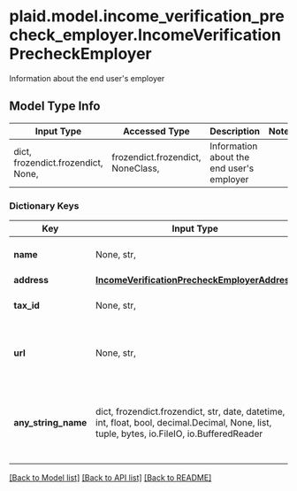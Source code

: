 # plaid.model.income_verification_precheck_employer.IncomeVerificationPrecheckEmployer

Information about the end user's employer

## Model Type Info
Input Type | Accessed Type | Description | Notes
------------ | ------------- | ------------- | -------------
dict, frozendict.frozendict, None,  | frozendict.frozendict, NoneClass,  | Information about the end user&#x27;s employer | 

### Dictionary Keys
Key | Input Type | Accessed Type | Description | Notes
------------ | ------------- | ------------- | ------------- | -------------
**name** | None, str,  | NoneClass, str,  | The employer&#x27;s name | [optional] 
**address** | [**IncomeVerificationPrecheckEmployerAddress**](IncomeVerificationPrecheckEmployerAddress.md) | [**IncomeVerificationPrecheckEmployerAddress**](IncomeVerificationPrecheckEmployerAddress.md) |  | [optional] 
**tax_id** | None, str,  | NoneClass, str,  | The employer&#x27;s tax id | [optional] 
**url** | None, str,  | NoneClass, str,  | The URL for the employer&#x27;s public website | [optional] 
**any_string_name** | dict, frozendict.frozendict, str, date, datetime, int, float, bool, decimal.Decimal, None, list, tuple, bytes, io.FileIO, io.BufferedReader | frozendict.frozendict, str, BoolClass, decimal.Decimal, NoneClass, tuple, bytes, FileIO | any string name can be used but the value must be the correct type | [optional]

[[Back to Model list]](../../README.md#documentation-for-models) [[Back to API list]](../../README.md#documentation-for-api-endpoints) [[Back to README]](../../README.md)

